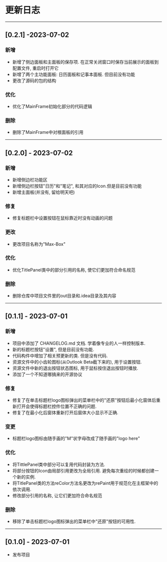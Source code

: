 # 更新日志

---

## [0.2.1] -2023-07-02

### 新增

* 新增了侧边面板和主面板的保存项. 在正常关闭窗口时保存当前展示的面板到配置文件, 重启时打开它
* 新增了两个主功能面板: 日历面板和记事本面板. 但目前没有功能
* 更改了源码的包的结构

### 优化

* 优化了MainFrame初始化部分的代码逻辑

### 删除

* 删除了MainFrame中对根面板的引用

---

## [0.2.0] - 2023-07-02

### 新增

* 新增侧边栏功能区
* 新增侧边栏按钮"日历"和"笔记", 和其对应的Icon.但是目前没有功能
* 新增主面板(并没有, 留给明天吧)

### 修复

* 修复标题栏中设置按钮在鼠标靠近时没有动画的问题

### 更改

* 更改项目名称为"Max-Box"

### 优化

* 优化TitlePanel类中的部分引用的名称, 使它们更加符合命名规范

### 删除

* 删除仓库中项目文件里的out目录和.idea目录及其内容

---

## [0.1.1] - 2023-07-01

### 新增

* 项目中添加了 CHANGELOG.md 文档. 学着像专业的人一样控制版本.
* 新的标题栏按钮"设置", 但是目前没有功能.
* 代码构件中增加了相关预更新的类. 但是没有代码.
* 资源文件中的小齿轮图标(从Outlook Beta截下来的), 用于设置按钮.
* 资源文件中新的退出按钮状态图标, 用于鼠标按住退出按钮时播放.
* 添加了一个不知道哪搞来的开源协议

### 修复

* 修复了在单击标题栏logo图标弹出的菜单栏中的"还原"按钮后最小化窗体后重新打开会使得标题栏控件位置不正确的问题.
* 修复了在最小化后窗体重新打开后窗体大小显示不正确.

### 变更

* 标题栏logo图标由随手画的"M"状字母改成了随手画的"logo here"

### 优化

* 将TittlePanel类中部分可以复用代码封装为方法.
* 将部分按钮的Icon由局部引用更改为全局引用. 避免每次重绘的时候都创建一个新的实例.
* 将TitlePanel类的方法reColor方法名更改为rePaint用于规范化在主框架中的依次调用.
* 修改部分引用的名称, 让它们更加符合命名规范

### 删除

* 移除了单击标题栏logo图标弹出的菜单栏中"还原"按钮的可用性.

---

## [0.1.0] - 2023-07-01

* 发布项目